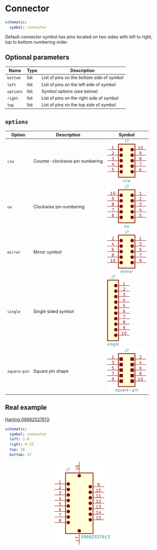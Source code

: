 Connector
=========

```yaml
schematic:
  symbol: connector
```

Default connector symbol has pins located on two sides with left to right, top to bottom numbering order.

Optional parameters
-------------------

| Name | Type | Description |
|------|------|-------------|
| `bottom` | list | List of pins on the bottom side of symbol |
| `left` | list | List of pins on the left side of symbol |
| `options` | list | Symbol options (see below) |
| `right` | list | List of pins on the right side of symbol |
| `top` | list | List of pins on the top side of symbol |

`options`
---------

| Option | Description | Symbol |
|--------|-------------|--------|
| `ccw` | Counter-clockwise pin numbering | <img src="/img/symbols/connector/ccw.svg" width="128" alt="Counter-Clockwise Connector"> |
| `cw` | Clockwise pin numbering | <img src="/img/symbols/connector/cw.svg" width="128" alt="Clockwise Connector"> |
| `mirror` | Mirror symbol | <img src="/img/symbols/connector/mirror.svg" width="128" alt="Mirrored Connector"> |
| `single` | Single sided symbol | <img src="/img/symbols/connector/single.svg" width="74" alt="Single-Sided Connector"> |
| `square-pin` | Square pin shape | <img src="/img/symbols/connector/square-pin.svg" width="128" alt="Square Pin Connector"> |

Real example
------------

[Harting 09682537613](https://github.com/qeda/library/blob/master/harting/09682537613.yaml):

```yaml
schematic:
  symbol: connector
  left: 1-8
  right: 9-15
  top: 16
  bottom: 17
```

<center><img src="/img/symbols/connector/09682537613.svg" width="182" alt="Harting 09682537613"></center>
